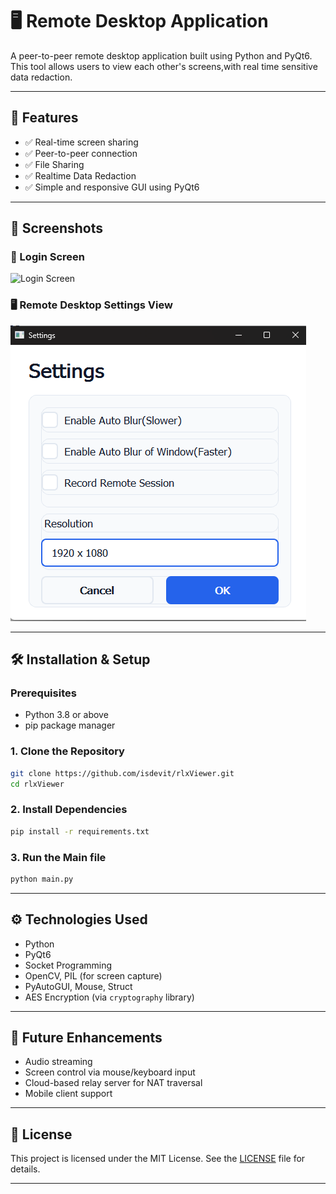 # 🖥️ Remote Desktop Application

A peer-to-peer remote desktop application built using Python and PyQt6. This tool allows users to view each other's screens,with real time sensitive data redaction.

---

## 🚀 Features

- ✅ Real-time screen sharing  
- ✅ Peer-to-peer connection   
- ✅ File Sharing
- ✅ Realtime Data Redaction
- ✅ Simple and responsive GUI using PyQt6  

---

## 📸 Screenshots



### 🔐 Login Screen
![Login Screen](ss/main_screen.png)

### 🖥️ Remote Desktop Settings View
![Remote Screen View](ss/other1.png)


---

## 🛠️ Installation & Setup

### Prerequisites
- Python 3.8 or above
- pip package manager

### 1. Clone the Repository
```bash
git clone https://github.com/isdevit/rlxViewer.git
cd rlxViewer
```

### 2. Install Dependencies
```bash
pip install -r requirements.txt
```

### 3. Run the Main file
```bash
python main.py
```


---


## ⚙️ Technologies Used

- Python  
- PyQt6  
- Socket Programming  
- OpenCV, PIL (for screen capture)  
- PyAutoGUI, Mouse, Struct  
- AES Encryption (via `cryptography` library)  

---

## 🔮 Future Enhancements

- Audio streaming  
- Screen control via mouse/keyboard input  
- Cloud-based relay server for NAT traversal  
- Mobile client support  

---

## 📄 License

This project is licensed under the MIT License. See the [LICENSE](LICENSE) file for details.

---


